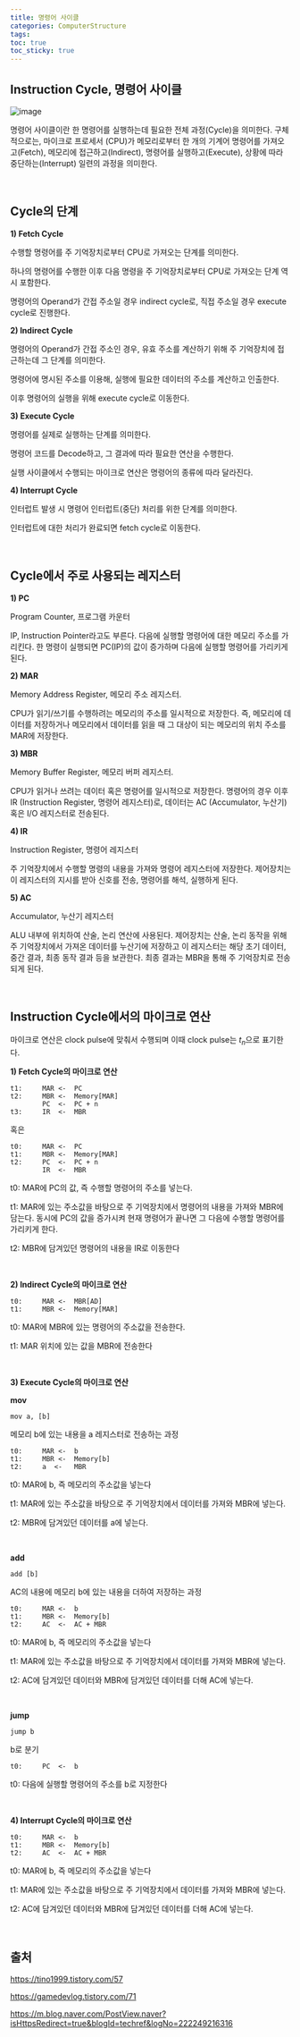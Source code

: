 ```yaml
---
title: 명령어 사이클
categories: ComputerStructure
tags: 
toc: true
toc_sticky: true
---
```


## **Instruction Cycle, 명령어 사이클**

![image](https://user-images.githubusercontent.com/96677719/210300895-8e355324-cd5b-49ff-abba-dcf79d6592fa.png)

명령어 사이클이란 한 명령어를 실행하는데 필요한 전체 과정(Cycle)을 의미한다. 구체적으로는, 마이크로 프로세서 (CPU)가 메모리로부터 한 개의 기계어 명령어를 가져오고(Fetch), 메모리에 접근하고(Indirect), 명령어를 실행하고(Execute), 상황에 따라 중단하는(Interrupt) 일련의 과정을 의미한다. 

<br/>

## **Cycle의 단계**

**1) Fetch Cycle**

수행할 명령어를 주 기억장치로부터 CPU로 가져오는 단계를 의미한다. 

하나의 명령어를 수행한 이후 다음 명령을 주 기억장치로부터 CPU로 가져오는 단계 역시 포함한다. 

명령어의 Operand가 간접 주소일 경우 indirect cycle로, 직접 주소일 경우 execute cycle로 진행한다. 

**2) Indirect Cycle**

명령어의 Operand가 간접 주소인 경우, 유효 주소를 계산하기 위해 주 기억장치에 접근하는데 그 단계를 의미한다. 

명령어에 명시된 주소를 이용해, 실행에 필요한 데이터의 주소를 계산하고 인출한다. 

이후 명령어의 실행을 위해 execute cycle로 이동한다.

**3) Execute Cycle**

명령어를 실제로 실행하는 단계를 의미한다. 

명령어 코드를 Decode하고, 그 결과에 따라 필요한 연산을 수행한다.

실행 사이클에서 수행되는 마이크로 연산은 명령어의 종류에 따라 달라진다. 

**4) Interrupt Cycle**

인터럽트 발생 시 명령어 인터럽트(중단) 처리를 위한 단계를 의미한다. 

인터럽트에 대한 처리가 완료되면 fetch cycle로 이동한다. 


<br/>


## **Cycle에서 주로 사용되는 레지스터**

**1) PC**

Program Counter, 프로그램 카운터

IP, Instruction Pointer라고도 부른다. 다음에 실행할 명령어에 대한 메모리 주소를 가리킨다. 한 명령이 실행되면 PC(IP)의 값이 증가하며 다음에 실행할 명령어를 가리키게 된다. 

**2) MAR**

Memory Address Register, 메모리 주소 레지스터. 

CPU가 읽기/쓰기를 수행하려는 메모리의 주소를 일시적으로 저장한다. 즉, 메모리에 데이터를 저장하거나 메모리에서 데이터를 읽을 때 그 대상이 되는 메모리의 위치 주소를 MAR에 저장한다. 

**3) MBR**

Memory Buffer Register, 메모리 버퍼 레지스터. 

CPU가 읽거나 쓰려는 데이터 혹은 명령어를 일시적으로 저장한다. 명령어의 경우 이후 IR (Instruction Register, 명령어 레지스터)로, 데이터는 AC (Accumulator, 누산기) 혹은 I/O 레지스터로 전송된다.

**4) IR**
 
Instruction Register, 명령어 레지스터

주 기억장치에서 수행할 명령의 내용을 가져와 명령어 레지스터에 저장한다. 제어장치는 이 레지스터의 지시를 받아 신호를 전송, 명령어를 해석, 실행하게 된다. 

**5) AC**

Accumulator, 누산기 레지스터

ALU 내부에 위치하여 산술, 논리 연산에 사용된다. 제어장치는 산술, 논리 동작을 위해 주 기억장치에서 가져온 데이터를 누산기에 저장하고 이 레지스터는 해당 초기 데이터, 중간 결과, 최종 동작 결과 등을 보관한다. 최종 결과는 MBR을 통해 주 기억장치로 전송되게 된다. 

<br/>


## **Instruction Cycle에서의 마이크로 연산**

마이크로 연산은 clock pulse에 맞춰서 수행되며 이때 clock pulse는 $t_{n}$으로 표기한다.

**1) Fetch Cycle의 마이크로 연산**

```
t1:     MAR <-  PC
t2:     MBR <-  Memory[MAR]
        PC  <-  PC + n
t3:     IR  <-  MBR
```

혹은

```
t0:     MAR <-  PC
t1:     MBR <-  Memory[MAR]
t2:     PC  <-  PC + n
        IR  <-  MBR
```

t0: MAR에 PC의 값, 즉 수행할 명령어의 주소를 넣는다. 

t1: MAR에 있는 주소값을 바탕으로 주 기억장치에서 명령어의 내용을 가져와 MBR에 담는다. 동시에 PC의 값을 증가시켜 현재 명령어가 끝나면 그 다음에 수행할 명령어를 가리키게 한다.

t2: MBR에 담겨있던 명령어의 내용을 IR로 이동한다

<br/>

**2) Indirect Cycle의 마이크로 연산**

```
t0:     MAR <-  MBR[AD]
t1:     MBR <-  Memory[MAR]
```

t0: MAR에 MBR에 있는 명령어의 주소값을 전송한다. 

t1: MAR 위치에 있는 값을 MBR에 전송한다

<br/>

**3) Execute Cycle의 마이크로 연산**

**mov**

```
mov a, [b]
```

메모리 b에 있는 내용을 a 레지스터로 전송하는 과정

```
t0:     MAR <-  b
t1:     MBR <-  Memory[b]
t2:     a  <-   MBR
```
t0: MAR에 b, 즉 메모리의 주소값을 넣는다

t1: MAR에 있는 주소값을 바탕으로 주 기억장치에서 데이터를 가져와 MBR에 넣는다.

t2: MBR에 담겨있던 데이터를 a에 넣는다.

<br/>

**add**

```
add [b]
```

AC의 내용에 메모리 b에 있는 내용을 더하여 저장하는 과정

```
t0:     MAR <-  b
t1:     MBR <-  Memory[b]
t2:     AC  <-  AC + MBR
```
t0: MAR에 b, 즉 메모리의 주소값을 넣는다

t1: MAR에 있는 주소값을 바탕으로 주 기억장치에서 데이터를 가져와 MBR에 넣는다.

t2: AC에 담겨있던 데이터와 MBR에 담겨있던 데이터를 더해 AC에 넣는다.

<br/>

**jump**

```
jump b
```

b로 분기

```
t0:     PC  <-  b
```
t0: 다음에 실행할 명령어의 주소를 b로 지정한다

<br/>

**4) Interrupt Cycle의 마이크로 연산**

```
t0:     MAR <-  b
t1:     MBR <-  Memory[b]
t2:     AC  <-  AC + MBR
```
t0: MAR에 b, 즉 메모리의 주소값을 넣는다

t1: MAR에 있는 주소값을 바탕으로 주 기억장치에서 데이터를 가져와 MBR에 넣는다.

t2: AC에 담겨있던 데이터와 MBR에 담겨있던 데이터를 더해 AC에 넣는다.

<br/>


## **출처**

https://tino1999.tistory.com/57

https://gamedevlog.tistory.com/71

https://m.blog.naver.com/PostView.naver?isHttpsRedirect=true&blogId=techref&logNo=222249216316